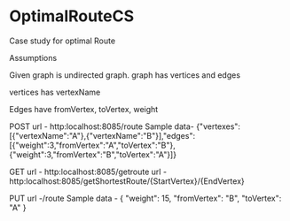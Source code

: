 # OptimalRouteCS
Case study for optimal Route


Assumptions

Given graph is undirected graph. graph has vertices and edges 

vertices has vertexName

Edges have fromVertex, toVertex, weight

POST url - http:localhost:8085/route Sample data- {"vertexes":[{"vertexName":"A"},{"vertexName":"B"}],"edges":[{"weight":3,"fromVertex":"A","toVertex":"B"},{"weight":3,"fromVertex":"B","toVertex":"A"}]}

GET url - http:localhost:8085/getroute url - http:localhost:8085/getShortestRoute/{StartVertex}/{EndVertex}

PUT url -/route Sample data - { "weight": 15, "fromVertex": "B", "toVertex": "A" }

